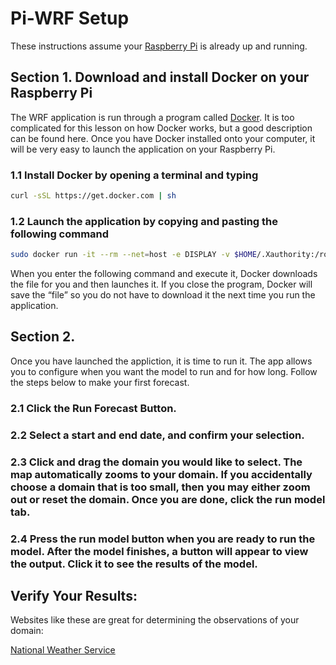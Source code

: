 # Pi-WRF Setup

These instructions assume your [Raspberry Pi](https://www.raspberrypi.org "Raspberry Pi Homepage") is already up and running.

## Section 1. Download and install Docker on your Raspberry Pi 

The WRF application is run through a program called [Docker](https://www.docker.com "Docker Homepage"). It is too complicated for this lesson on how Docker works, but a good description can be found here. Once you have Docker installed onto your computer, it will be very easy to launch the application on your Raspberry Pi.

### 1.1 Install Docker by opening a terminal and typing

```bash
curl -sSL https://get.docker.com | sh
``` 

### 1.2 Launch the application by copying and pasting the following command

```bash
sudo docker run -it --rm --net=host -e DISPLAY -v $HOME/.Xauthority:/root/.Xauthority ncar/pi-wrf
```
When you enter the following command and execute it, Docker downloads the file for you and then launches it. If you close the program, Docker will save the “file” so you do not have to download it the next time you run the application.


## Section 2.  

Once you have launched the appliction, it is time to run it. The app allows you to configure when you want the model to run and for how long. Follow the steps below to make your first forecast.

### 2.1 Click the Run Forecast Button.

### 2.2 Select a start and end date, and confirm your selection.

### 2.3 Click and drag the domain you would like to select. The map automatically zooms to your domain. If you accidentally choose a domain that is too small, then you may either zoom out or reset the domain. Once you are done, click the run model tab.

### 2.4 Press the run model button when you are ready to run the model. After the model finishes, a button will appear to view the output. Click it to see the results of the model.

## Verify Your Results:

Websites like these are great for determining the observations of your domain: 

[National Weather Service](https://w2.weather.gov/climate/index.php?wfo=bou "National Weather Service Forecast Office: Denver-Boulder, CO")

